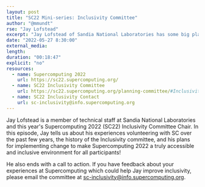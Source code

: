 ```yaml
---
layout: post
title: "SC22 Mini-series: Inclusivity Committee"
author: "@mmundt"
rse: "Jay Lofstead"
excerpt: "Jay Lofstead of Sandia National Laboratories has some big plans for the Inclusivity Committee at Supercomputing 2022."
date: "2022-05-27 8:30:00"
external_media: 
length: 
duration: "00:18:47"
explicit: "no"
resources:
  - name: Supercomputing 2022
    url: https://sc22.supercomputing.org/
  - name: SC22 Inclusivity Committee
    url: https://sc22.supercomputing.org/planning-committee/#Inclusivity
  - name: SC22 Inclusivity Contact
    url: sc-inclusivity@info.supercomputing.org
--- 
```


Jay Lofstead is a member of technical staff at Sandia National Laboratories
and this year's Supercomputing 2022 (SC22) Inclusivity Committee Chair. In this
episode, Jay tells us about his experiences volunteering with SC over the past
few years, the history of the Inclusivity committee, and his plans for
implementing change to make Supercomputing 2022 a truly accessible and
inclusive environment for all participants!

He also ends with a call to action. If you have feedback about your experiences
at Supercomputing which could help Jay improve inclusivity, please email the
committee at [sc-inclusivity@info.supercomputing.org](mailto:sc-inclusivity@info.supercomputing.org).
